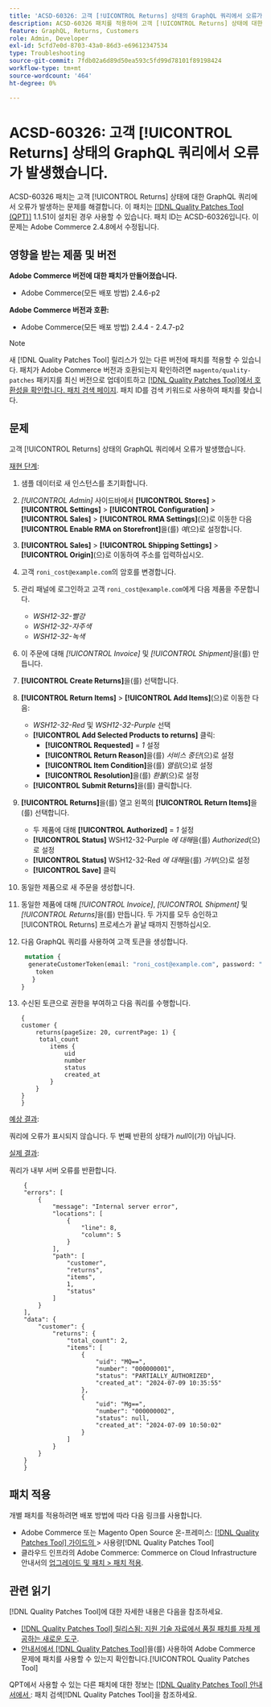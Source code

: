 ```yaml
---
title: 'ACSD-60326: 고객 [!UICONTROL Returns] 상태의 GraphQL 쿼리에서 오류가 발생했습니다.'
description: ACSD-60326 패치를 적용하여 고객 [!UICONTROL Returns] 상태에 대한 GraphQL 쿼리에서 오류가 발생하는 Adobe Commerce 문제를 해결합니다.
feature: GraphQL, Returns, Customers
role: Admin, Developer
exl-id: 5cfd7e0d-8703-43a0-86d3-e69612347534
type: Troubleshooting
source-git-commit: 7fdb02a6d89d50ea593c5fd99d78101f89198424
workflow-type: tm+mt
source-wordcount: '464'
ht-degree: 0%

---
```


# ACSD-60326: 고객 [!UICONTROL Returns] 상태의 GraphQL 쿼리에서 오류가 발생했습니다.

ACSD-60326 패치는 고객 [!UICONTROL Returns] 상태에 대한 GraphQL 쿼리에서 오류가 발생하는 문제를 해결합니다. 이 패치는 [[!DNL Quality Patches Tool (QPT)]](https://experienceleague.adobe.com/ko/docs/commerce-operations/tools/quality-patches-tool/quality-patches-tool-to-self-serve-quality-patches) 1.1.51이 설치된 경우 사용할 수 있습니다. 패치 ID는 ACSD-60326입니다. 이 문제는 Adobe Commerce 2.4.8에서 수정됩니다.

## 영향을 받는 제품 및 버전

**Adobe Commerce 버전에 대한 패치가 만들어졌습니다.**

* Adobe Commerce(모든 배포 방법) 2.4.6-p2

**Adobe Commerce 버전과 호환:**

* Adobe Commerce(모든 배포 방법) 2.4.4 - 2.4.7-p2

>[!NOTE]
>
>새 [!DNL Quality Patches Tool] 릴리스가 있는 다른 버전에 패치를 적용할 수 있습니다. 패치가 Adobe Commerce 버전과 호환되는지 확인하려면 `magento/quality-patches` 패키지를 최신 버전으로 업데이트하고 [[!DNL Quality Patches Tool]에서 호환성을 확인합니다. 패치 검색 페이지](https://experienceleague.adobe.com/tools/commerce-quality-patches/index.html?lang=ko). 패치 ID를 검색 키워드로 사용하여 패치를 찾습니다.

## 문제

고객 [!UICONTROL Returns] 상태의 GraphQL 쿼리에서 오류가 발생했습니다.

<u>재현 단계</u>:

1. 샘플 데이터로 새 인스턴스를 초기화합니다.
1. *[!UICONTROL Admin]* 사이드바에서 **[!UICONTROL Stores]** > **[!UICONTROL Settings]** > **[!UICONTROL Configuration]** > **[!UICONTROL Sales]** > **[!UICONTROL RMA Settings]**(으)로 이동한 다음 **[!UICONTROL Enable RMA on Storefront]**&#x200B;을(를) *예*(으)로 설정합니다.
1. **[!UICONTROL Sales]** > **[!UICONTROL Shipping Settings]** > **[!UICONTROL Origin]**(으)로 이동하여 주소를 입력하십시오.
1. 고객 `roni_cost@example.com`의 암호를 변경합니다.
1. 관리 패널에 로그인하고 고객 `roni_cost@example.com`에게 다음 제품을 주문합니다.
   * *WSH12-32-빨강*
   * *WSH12-32-자주색*
   * *WSH12-32-녹색*
1. 이 주문에 대해 *[!UICONTROL Invoice]* 및 *[!UICONTROL Shipment]*&#x200B;을(를) 만듭니다.
1. **[!UICONTROL Create Returns]**&#x200B;을(를) 선택합니다.
1. **[!UICONTROL Return Items]** > **[!UICONTROL Add Items]**(으)로 이동한 다음:
   * *WSH12-32-Red* 및 *WSH12-32-Purple* 선택
   * **[!UICONTROL Add Selected Products to returns]** 클릭:
      * **[!UICONTROL Requested]** = *1* 설정
      * **[!UICONTROL Return Reason]**&#x200B;을(를) *서비스 중단*(으)로 설정
      * **[!UICONTROL Item Condition]**&#x200B;을(를) *열림*(으)로 설정
      * **[!UICONTROL Resolution]**&#x200B;을(를) *환불*(으)로 설정
   * **[!UICONTROL Submit Returns]**&#x200B;을(를) 클릭합니다.
1. **[!UICONTROL Returns]**&#x200B;을(를) 열고 왼쪽의 **[!UICONTROL Return Items]**&#x200B;을(를) 선택합니다.
   * 두 제품에 대해 **[!UICONTROL Authorized]** = *1* 설정
   * **[!UICONTROL Status]** WSH12-32-Purple *에 대해*&#x200B;을(를) *Authorized*(으)로 설정
   * **[!UICONTROL Status]** WSH12-32-Red *에 대해*&#x200B;을(를) *거부*(으)로 설정
   * **[!UICONTROL Save]** 클릭
1. 동일한 제품으로 새 주문을 생성합니다.
1. 동일한 제품에 대해 *[!UICONTROL Invoice]*, *[!UICONTROL Shipment]* 및 *[!UICONTROL Returns]*&#x200B;을(를) 만듭니다. 두 가지를 모두 승인하고 [!UICONTROL Returns] 프로세스가 끝날 때까지 진행하십시오.
1. 다음 GraphQL 쿼리를 사용하여 고객 토큰을 생성합니다.

   ```GraphQL
    mutation {
     generateCustomerToken(email: "roni_cost@example.com", password: "password") {
       token
      }
   }
   ```

1. 수신된 토큰으로 권한을 부여하고 다음 쿼리를 수행합니다.

   ```
   {
   customer {
       returns(pageSize: 20, currentPage: 1) {
        total_count
           items {
               uid
               number
               status
               created_at
           }
       }
   }
   }
   ```

<u>예상 결과</u>:

쿼리에 오류가 표시되지 않습니다. 두 번째 반환의 상태가 *null*&#x200B;이(가) 아닙니다.

<u>실제 결과</u>:

쿼리가 내부 서버 오류를 반환합니다.

```
    {
    "errors": [
        {
            "message": "Internal server error",
            "locations": [
                {
                    "line": 8,
                    "column": 5
                }
            ],
            "path": [
                "customer",
                "returns",
                "items",
                1,
                "status"
            ]
        }
    ],
    "data": {
        "customer": {
            "returns": {
                "total_count": 2,
                "items": [
                    {
                        "uid": "MQ==",
                        "number": "000000001",
                        "status": "PARTIALLY_AUTHORIZED",
                        "created_at": "2024-07-09 10:35:55"
                    },
                    {
                        "uid": "Mg==",
                        "number": "000000002",
                        "status": null,
                        "created_at": "2024-07-09 10:50:02"
                    }
                ]
            }
        }
    }
    } 
```

## 패치 적용

개별 패치를 적용하려면 배포 방법에 따라 다음 링크를 사용합니다.

* Adobe Commerce 또는 Magento Open Source 온-프레미스: [[!DNL Quality Patches Tool]  가이드의 &#x200B;](/help/tools/quality-patches-tool/usage.md)> 사용량[!DNL Quality Patches Tool]
* 클라우드 인프라의 Adobe Commerce: Commerce on Cloud Infrastructure 안내서의 [업그레이드 및 패치 > 패치 적용](https://experienceleague.adobe.com/docs/commerce-cloud-service/user-guide/develop/upgrade/apply-patches.html?lang=ko).

## 관련 읽기

[!DNL Quality Patches Tool]에 대한 자세한 내용은 다음을 참조하세요.

* [[!DNL Quality Patches Tool] 릴리스됨: 지원 기술 자료에서 품질 패치를 자체 제공하는 새로운 도구](https://experienceleague.adobe.com/ko/docs/commerce-operations/tools/quality-patches-tool/quality-patches-tool-to-self-serve-quality-patches).
* [&#x200B; 안내서에서  [!DNL Quality Patches Tool]](/help/tools/quality-patches-tool/patches-available-in-qpt/check-patch-for-magento-issue-with-magento-quality-patches.md)을(를) 사용하여 Adobe Commerce 문제에 패치를 사용할 수 있는지 확인합니다.[!UICONTROL Quality Patches Tool]

QPT에서 사용할 수 있는 다른 패치에 대한 정보는 [[!DNL Quality Patches Tool] 안내서에서 &#x200B;](https://experienceleague.adobe.com/tools/commerce-quality-patches/index.html?lang=ko): 패치 검색[!DNL Quality Patches Tool]을 참조하세요.
